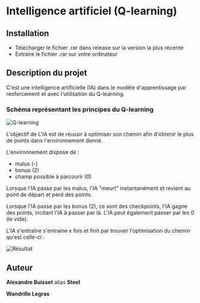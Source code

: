   
# Intelligence artificiel (Q-learning)

## Installation
* Télécharger le fichier .rar dans release sur la version la plus récente
* Extraire le fichier .rar sur votre ordinateur

## Description du projet

C'est une intelligence artificielle (IA) dans le modèle d'apprentissage par renforcement et avec l'utilisation du Q-learning.

### **Schéma représentant les principes du Q-learning**

![Q-learning](https://zupimages.net/up/21/34/vird.png)

L'objectif de L'IA est de réussir à optimiser son chemin afin d'obtenir le plus de points dans l'environnement donné.

L'environnement dispose de :
* malus (-)
* bonus (2)
* champ possible à parcourir (0)

Lorsque l'IA passe par les malus, l'IA "meurt" instantanément et revient au point de départ et perd des points.

Lorsque l'IA passe par les bonus (2), ce sont des checkpoints, l'IA gagne des points, incitant l'IA à passer par là.
L'IA peut également passer par les 0 (le vide).

L'IA s'entraîne s'entraine x fois et finit par trouver l'optimisation du chemin qu'est celle-ci :

![Résultat](https://media.giphy.com/media/U5OwFeVLKMnwJry9E1/giphy.gif)


## Auteur
**Alexandre Buisset** alias **Steel**

**Wandrille Legras**
